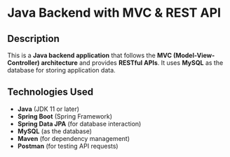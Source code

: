 # Java Backend with MVC & REST API

## Description
This is a **Java backend application** that follows the **MVC (Model-View-Controller) architecture** and provides **RESTful APIs**. It uses **MySQL** as the database for storing application data.

## Technologies Used
- **Java** (JDK 11 or later)  
- **Spring Boot** (Spring Framework)  
- **Spring Data JPA** (for database interaction)  
- **MySQL** (as the database)  
- **Maven** (for dependency management)  
- **Postman** (for testing API requests)  
